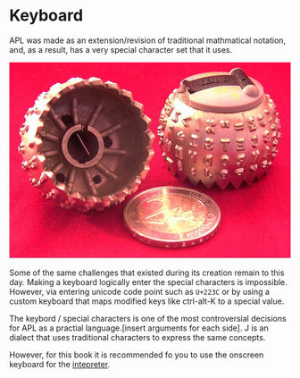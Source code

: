 Keyboard
========

APL was made as an extension/revision of traditional mathmatical notation, and, as a result, has a very special character set that it uses.

![IBM typeball](../img/ibm_selectric_globe.jpg "IBM Selectric globe samples (plus two Euro coin to compare size)")

Some of the same challenges that existed during its creation remain to this day. Making a keyboard logically enter the special characters is impossible. However, via entering unicode code point such as `U+223C` or by using a custom keyboard that maps modified keys like ctrl-alt-K to a special value.

The keybord / special characters is one of the most controversial decisions for APL as a practial language.[insert arguments for each side]. J is an dialect that uses traditional characters to express the same concepts.

However, for this book it is recommended fo you to use the onscreen keyboard for the [intepreter](http://ngn.github.io/apl/web).